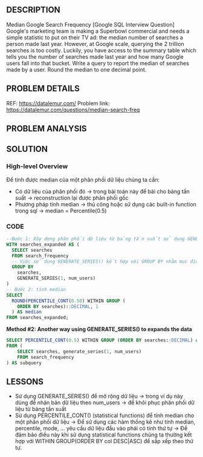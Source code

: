 ## DESCRIPTION
Median Google Search Frequency [Google SQL Interview Question]
Google's marketing team is making a Superbowl commercial and needs a simple statistic to put on their TV ad: the median number of searches a person made last year.
However, at Google scale, querying the 2 trillion searches is too costly. Luckily, you have access to the summary table which tells you the number of searches made last year and how many Google users fall into that bucket.
Write a query to report the median of searches made by a user. Round the median to one decimal point.



## PROBLEM DETAILS
REF: <https://datalemur.com/>
Problem link: <https://datalemur.com/questions/median-search-freq>

## PROBLEM ANALYSIS

## SOLUTION

### High-level Overview
Để tính được median của một phân  phối dữ liệu  chúng  ta cần:
- Có dữ liệu của phân phối đó -> trong  bài toán này để bài cho bảng tần suất -> reconstruction lại được phân phối gốc 
- Phương pháp tính median -> thủ công hoặc sử dụng các built-in  function trong sql -> median = Percentile(0.5)

### CODE
```sql
--Bước 1: Xây dựng phân phối dữ liệu từ bảng tần suất sử dụng GENERATE_SERIES() để  mở rộng dữ liệu -> nhân bản dữ liệu theo số lần nhất định
WITH searches_expanded AS (
  SELECT searches
  FROM search_frequency
  -- Việc sử dụng GENERATE_SERIES() kết hợp với GROUP BY nhằm mục đích tạo ra N hàng dữ liệu giống nhau
  GROUP BY
    searches,
    GENERATE_SERIES(1, num_users)
)
-- Bước 2: tính median
SELECT
  ROUND(PERCENTILE_CONT(0.50) WITHIN GROUP (
    ORDER BY searches)::DECIMAL, 1
  ) AS median
FROM searches_expanded;
```

**Method #2: Another way using GENERATE_SERIES() to expands the data**
```sql
SELECT PERCENTILE_CONT(0.5) WITHIN GROUP (ORDER BY searches::DECIMAL) as median
FROM (
    SELECT searches, generate_series(1, num_users)
    FROM search_frequency
) AS subquery
```
## LESSONS

- Sử dụng GENERATE_SERIES() để mở rộng dữ liệu -> trong ví dụ này dùng để nhân bản dữ liệu theo num_users 
-> để khôi phục phân phối dữ liệu từ bảng tần suất 
- Sử dụng PERCENTILE_CONT() (statistical functions) để tính median cho một phân phối dữ liệu
-> Để sử dụng các hàm thống kê như tính median, percentile, mode, ... yêu cầu dữ liệu đầu vào phải có tính thứ tự
-> Để đảm bảo điều này khi sử dụng statistical functions chúng ta thường kết hợp với WITHIN GROUP(ORDER BY col DESC|ASC) để sắp xếp theo thứ tự.